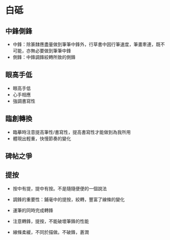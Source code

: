 # 白砥

## 中鋒側鋒

- 中鋒：除篆隸應盡量做到筆筆中鋒外，行草書中因行筆速度，筆畫牽連，既不可能，亦無必要做到筆筆中鋒
- 側鋒：中鋒調鋒絞轉所致的側鋒

## 眼高手低

- 眼高手低
- 心手相應
- 強調書寫性

## 臨創轉換

- 臨摹時注意提高筆性/書寫性，提高書寫性才能做到為我所用
- 體現出輕重，快慢節奏的變化

## 碑帖之爭


## 提按

- 按中有提，提中有按。不是隨隨便便的一個說法
- 調鋒的重要性：鋪毫中的提按，絞轉，豐富了線條的變化


- 運筆的同時完成轉鋒
- 注意轉鋒，提按，不能破壞筆鋒的性能
- 線條柔緩，不同於描做。不破鋒，蒼潤

